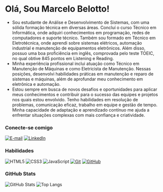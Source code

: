 # Olá, Sou Marcelo Belotto!

- Sou estudante de Análise e Desenvolvimento de Sistemas, com uma sólida formação técnica em diversas áreas. Concluí o curso Técnico em Informática, onde adquiri conhecimentos em programação, redes de computadores e suporte técnico. Também sou formado em Técnico em Eletrotécnica, onde aprendi sobre sistemas elétricos, automação industrial e manutenção de equipamentos eletrônicos. Além disso, possuo uma boa proficiência em inglês, comprovada pelo teste TOEIC, no qual obtive 845 pontos em Listening e Reading.
- Minha experiência profissional inclui atuação como Técnico em Manutenção de Máquinas e como Eletricista de Manutenção. Nessas posições, desenvolvi habilidades práticas em manutenção e reparo de sistemas e máquinas, além de aprofundar meu conhecimento em eletrônica e automação.
- Estou sempre em busca de novos desafios e oportunidades para aplicar meus conhecimentos e contribuir para o sucesso das equipes e projetos nos quais estou envolvido. Tenho habilidades em resolução de problemas, comunicação eficaz, trabalho em equipe e gestão de tempo. Minha capacidade de adaptação e aprendizado contínuo me ajuda a enfrentar situações complexas com mais confiança e criatividade.

### Conecte-se comigo

[![E-mail](https://img.shields.io/badge/-Email-000?style=for-the-badge&logo=microsoft-outlook&logoColor=E94D5F)](mailto:marcelopdr@yahoo.com.br)
[![LinkedIn](https://img.shields.io/badge/-LinkedIn-000?style=for-the-badge&logo=linkedin&logoColor=30A3DC)](https://www.linkedin.com/in/marcelo-belotto-497a65a3/)

### Habilidades

![HTML5](https://img.shields.io/badge/HTML-000?style=for-the-badge&logo=html5&logoColor=30A3DC)
![CSS3](https://img.shields.io/badge/CSS3-000?style=for-the-badge&logo=css3&logoColor=E94D5F)
![JavaScript](https://img.shields.io/badge/JavaScript-000?style=for-the-badge&logo=javascript&logoColor=30A3DC)
[![Git](https://img.shields.io/badge/Git-000?style=for-the-badge&logo=git&logoColor=E94D5F)](https://git-scm.com/doc)
[![GitHub](https://img.shields.io/badge/GitHub-000?style=for-the-badge&logo=github&logoColor=30A3DC)](https://docs.github.com/)

### GitHub Stats

![GitHub Stats](https://github-readme-stats.vercel.app/api?username=marcelo-belotto&theme=transparent&bg_color=000&border_color=30A3DC&show_icons=true&icon_color=30A3DC&title_color=E94D5F&text_color=FFF)
![Top Langs](https://github-readme-stats-git-masterrstaa-rickstaa.vercel.app/api/top-langs/?username=marcelo-belotto&layout=compact&bg_color=000&border_color=30A3DC&title_color=E94D5F&text_color=FFF)
